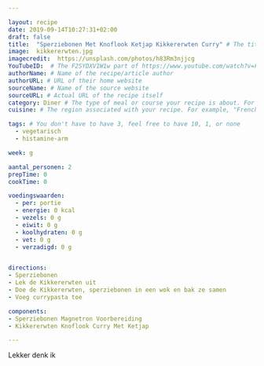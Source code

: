 ```yaml
---

layout: recipe
date: 2019-09-14T10:27:31+02:00
draft: false
title:  "Sperziebonen Met Knoflook Ketjap Kikkererwten Curry" # The title of your awesome recipe
image:  kikkererwten.jpg
imagecredit:  https://unsplash.com/photos/h83Rm3njjcg
YouTubeID:  # The F2SYDXV1W1w part of https://www.youtube.com/watch?v=F2SYDXV1W1w
authorName: # Name of the recipe/article author
authorURL: # URL of their home website
sourceName: # Name of the source website
sourceURL: # Actual URL of the recipe itself
category: Diner # The type of meal or course your recipe is about. For example: "dinner", "entree", or "dessert".
cuisine: # The region associated with your recipe. For example, "French", Mediterranean", or "American".

tags: # You don't have to have 3, feel free to have 10, 1, or none
  - vegetarisch
  - histamine-arm

week: g

aantal_personen: 2
prepTime: 0
cookTime: 0

voedingswaarden:
  - per: portie
  - energie: 0 kcal
  - vezels: 0 g
  - eiwit: 0 g
  - koolhydraten: 0 g
  - vet: 0 g
  - verzadigd: 0 g


directions:
- Sperziebonen
- Lek de Kikkererwten uit
- Doe de Kikkererwten, sperziebonen in een wok en bak ze samen
- Voeg currypasta toe

components:
- Sperziebonen Magnetron Voorbereiding
- Kikkererwten Knoflook Curry Met Ketjap

---
```


Lekker denk ik
